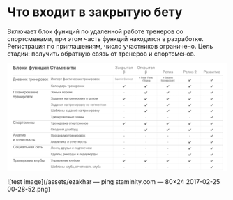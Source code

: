 # Что входит в закрытую бету


Включает блок функций по удаленной работе тренеров со спортсменами, при этом часть функций находится в разработке. Регистрация по приглашениям, число участников ограничено. Цель стадии: получить обратную связь от тренеров и спортсменов.

![Функции Стаминити](/assets/Staminity_functions_stages.png)

![test image](/assets/ezakhar — ping staminity.com — 80×24 2017-02-25 00-28-52.png)
